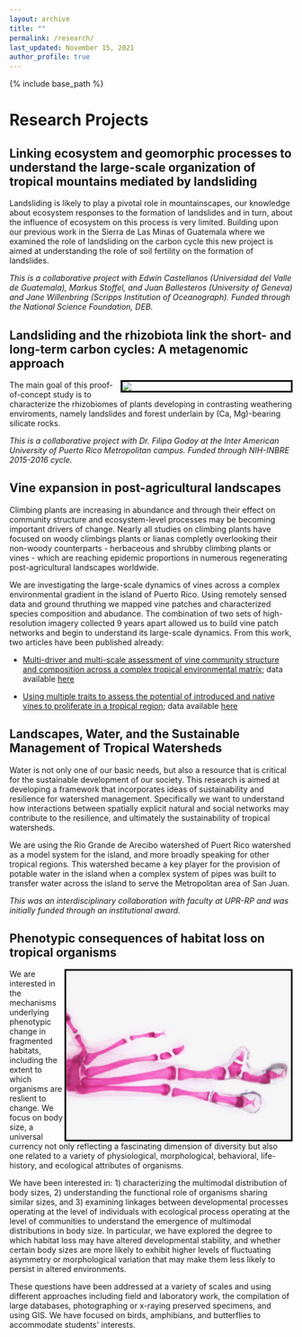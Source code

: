 ```yaml
---
layout: archive
title: ""
permalink: /research/
last_updated: November 15, 2021
author_profile: true
---
```


{% include base_path %}

# Research Projects

## Linking ecosystem and geomorphic processes to understand the large-scale organization of tropical mountains mediated by landsliding

Landsliding is likely to play a pivotal role in mountainscapes, our knowledge about ecosystem responses to the formation of landslides and in turn, about the influence of ecosystem on this process is very limited. Building upon our previous work in the Sierra de Las Minas of Guatemala where we examined the role of landsliding on the carbon cycle this new project is aimed at understanding the role of soil fertility on the formation of landslides.

*This is a collaborative project with Edwin Castellanos (Universidad del Valle de Guatemala), Markus Stoffel, and Juan Ballesteros (University of Geneva) and Jane Willenbring (Scripps Institution of Oceanograph). Funded through the National Science Foundation, DEB.*


## Landsliding and the rhizobiota link the short- and long-term carbon cycles: A metagenomic approach

<img src='/images/yakshi-rhizobiome.jpg' width="300" align="right" style="border:3px solid black">

The main goal of this proof-of-concept study is to characterize the rhizobiomes of plants developing in contrasting weathering enviroments, namely landslides and forest underlain by (Ca, Mg)-bearing silicate rocks.

*This is a collaborative project with Dr. Filipa Godoy at the Inter American University of Puerto Rico Metropolitan campus. Funded through NIH-INBRE 2015-2016 cycle.*


## Vine expansion in post-agricultural landscapes

Climbing plants are increasing in abundance and through their effect on community structure and ecosystem-level processes may be becoming important drivers of change. Nearly all studies on climbing plants have focused on woody climbings plants or lianas completly overlooking their non-woody counterparts - herbaceous and shrubby climbing plants or vines - which are reaching epidemic proportions in numerous regenerating post-agricultural landscapes worldwide.

We are investigating the large-scale dynamics of vines across a complex environmental gradient in the island of Puerto Rico. Using remotely sensed data and ground thruthing we mapped vine patches and characterized species composition and abudance. The combination of two sets of high-resolution imagery collected 9 years apart allowed us to build vine patch networks and begin to understand its large-scale dynamics. From this work, two articles have been published already: 

* [Multi-driver and multi-scale assessment of vine community structure and composition across a complex tropical environmental matrix](https://doi.org/10.1371/journal.pone.0215274); data available [here](https://doi.org/10.5061/dryad.mc443qs)

* [Using multiple traits to assess the potential of introduced and native vines to proliferate in a tropical region](https://doi.org/10.1002/ece3.2588); data available [here](https://doi.org/10.5061/dryad.1tj60 )


## Landscapes, Water, and the Sustainable Management of Tropical Watersheds

Water is not only one of our basic needs, but also a resource that is critical for the sustainable development of our society. This research is aimed at developing a framework that incorporates ideas of sustainability and resilience for watershed management. Specifically we want to understand how interactions between spatially explicit natural and social networks may contribute to the resilience, and ultimately the sustainability of tropical watersheds.

We are using the Rio Grande de Arecibo watershed of Puert Rico watershed as a model system for the island, and more broadly speaking for other tropical regions. This watershed became a key player for the provision of potable water in the island when a complex system of pipes was built to transfer water across the island to serve the Metropolitan area of San Juan.

*This was an interdisciplinary collaboration with faculty at UPR-RP and was initially funded through an institutional award.*



## Phenotypic consequences of habitat loss on tropical organisms

<img src='/images/habitat-fragm-phenotype/zuania-coqui.png' width="400" align="right" style="border:3px solid black">

We are interested in the mechanisms underlying phenotypic change in fragmented habitats, including the extent to which organisms are reslient to change. We focus on body size, a universal currency not only reflecting a fascinating dimension of diversity but also one related to a variety of physiological, morphological, behavioral, life-history, and ecological attributes of organisms.

We have been interested in: 1) characterizing the multimodal distribution of body sizes, 2) understanding the functional role of organisms sharing similar sizes, and 3) examining linkages between developmental processes operating at the level of individuals with ecological process operating at the level of communities to understand the emergence of multimodal distributions in body size. In particular, we have explored the degree to which habitat loss may have altered developmental stability, and whether certain body sizes are more likely to exhibit higher levels of fluctuating asymmetry or morphological variation that may make them less likely to persist in altered environments.

These questions have been addressed at a variety of scales and using different approaches including field and laboratory work, the compilation of large databases, photographing or x-raying preserved specimens, and using GIS. We have focused on birds, amphibians, and butterflies to accommodate students' interests. 
